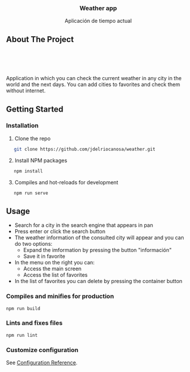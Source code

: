 <div align="center">

  <h3 align="center">Weather app</h3>

  <p align="center">
    Aplicación de tiempo actual
  </p>
</div>

## About The Project
<br><br>
<br><br>
Application in which you can check the current weather in any city in the world and the next days.
You can add cities to favorites and check them without internet.


## Getting Started

### Installation
1. Clone the repo

```sh
   git clone https://github.com/jdelriocanosa/weather.git
   ```

2. Install NPM packages
```sh
   npm install
   ```

3. Compiles and hot-reloads for development
```sh
   npm run serve
   ```


## Usage

- Search for a city in the search engine that appears in pan
- Press enter or click the search button
- The weather information of the consulted city will appear and you can do two options:
    - Expand the imformation by pressing the button "información"
    - Save it in favorite
- In the menu on the right you can:
    - Access the main screen
    - Access the list of favorites
- In the list of favorites you can delete by pressing the container button


### Compiles and minifies for production
```
npm run build
```

### Lints and fixes files
```
npm run lint
```

### Customize configuration
See [Configuration Reference](https://cli.vuejs.org/config/).
